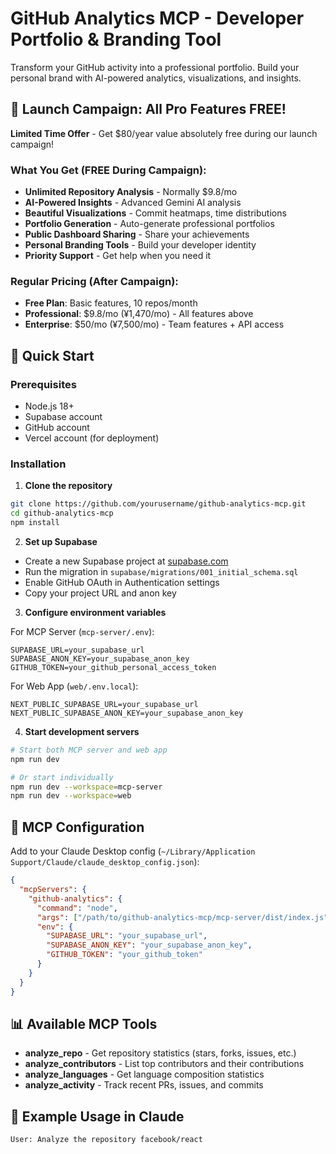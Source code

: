 # GitHub Analytics MCP - Developer Portfolio & Branding Tool

Transform your GitHub activity into a professional portfolio. Build your personal brand with AI-powered analytics, visualizations, and insights.

## 🎉 Launch Campaign: All Pro Features FREE!

**Limited Time Offer** - Get $80/year value absolutely free during our launch campaign!

### What You Get (FREE During Campaign):
- **Unlimited Repository Analysis** - Normally $9.8/mo
- **AI-Powered Insights** - Advanced Gemini AI analysis
- **Beautiful Visualizations** - Commit heatmaps, time distributions
- **Portfolio Generation** - Auto-generate professional portfolios
- **Public Dashboard Sharing** - Share your achievements
- **Personal Branding Tools** - Build your developer identity
- **Priority Support** - Get help when you need it

### Regular Pricing (After Campaign):
- **Free Plan**: Basic features, 10 repos/month
- **Professional**: $9.8/mo (¥1,470/mo) - All features above
- **Enterprise**: $50/mo (¥7,500/mo) - Team features + API access

## 🚀 Quick Start

### Prerequisites

- Node.js 18+
- Supabase account
- GitHub account
- Vercel account (for deployment)

### Installation

1. **Clone the repository**
```bash
git clone https://github.com/yourusername/github-analytics-mcp.git
cd github-analytics-mcp
npm install
```

2. **Set up Supabase**
- Create a new Supabase project at [supabase.com](https://supabase.com)
- Run the migration in `supabase/migrations/001_initial_schema.sql`
- Enable GitHub OAuth in Authentication settings
- Copy your project URL and anon key

3. **Configure environment variables**

For MCP Server (`mcp-server/.env`):
```env
SUPABASE_URL=your_supabase_url
SUPABASE_ANON_KEY=your_supabase_anon_key
GITHUB_TOKEN=your_github_personal_access_token
```

For Web App (`web/.env.local`):
```env
NEXT_PUBLIC_SUPABASE_URL=your_supabase_url
NEXT_PUBLIC_SUPABASE_ANON_KEY=your_supabase_anon_key
```

4. **Start development servers**
```bash
# Start both MCP server and web app
npm run dev

# Or start individually
npm run dev --workspace=mcp-server
npm run dev --workspace=web
```

## 🔧 MCP Configuration

Add to your Claude Desktop config (`~/Library/Application Support/Claude/claude_desktop_config.json`):

```json
{
  "mcpServers": {
    "github-analytics": {
      "command": "node",
      "args": ["/path/to/github-analytics-mcp/mcp-server/dist/index.js"],
      "env": {
        "SUPABASE_URL": "your_supabase_url",
        "SUPABASE_ANON_KEY": "your_supabase_anon_key",
        "GITHUB_TOKEN": "your_github_token"
      }
    }
  }
}
```

## 📊 Available MCP Tools

- **analyze_repo** - Get repository statistics (stars, forks, issues, etc.)
- **analyze_contributors** - List top contributors and their contributions
- **analyze_languages** - Get language composition statistics
- **analyze_activity** - Track recent PRs, issues, and commits

## 🎯 Example Usage in Claude

```
User: Analyze the repository facebook/react